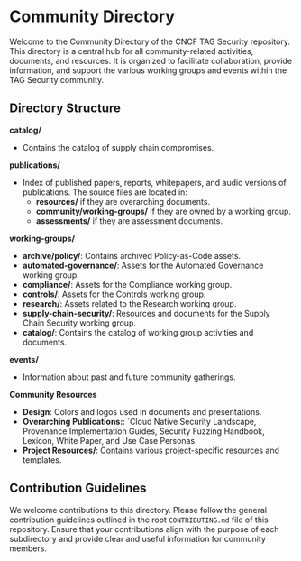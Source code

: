 # Community Directory

Welcome to the Community Directory of the CNCF TAG Security repository. This directory is a central hub for all community-related activities, documents, and resources. It is organized to facilitate collaboration, provide information, and support the various working groups and events within the TAG Security community.

## Directory Structure

**catalog/**
   - Contains the catalog of supply chain compromises.

**publications/**
   - Index of published papers, reports, whitepapers, and audio versions of publications. The source files are located in:
     - **resources/** if they are overarching documents.
     - **community/working-groups/** if they are owned by a working group.
     - **assessments/** if they are assessment documents.

**working-groups/**

   - **archive/policy/**: Contains archived Policy-as-Code assets.
   - **automated-governance/**: Assets for the Automated Governance working group.
   - **compliance/**: Assets for the Compliance working group.
   - **controls/**: Assets for the Controls working group.
   - **research/**: Assets related to the Research working group.
   - **supply-chain-security/**: Resources and documents for the Supply Chain Security working group.
   - **catalog/**: Contains the catalog of working group activities and documents.

 **events/**

   - Information about past and future community gatherings.

**Community Resources**

  - **Design**: Colors and logos used in documents and presentations.
  - **Overarching Publications:**: `Cloud Native Security Landscape, Provenance Implementation Guides, Security Fuzzing Handbook, Lexicon, White Paper, and Use Case Personas.
  - **Project Resources/**: Contains various project-specific resources and templates.
       
## Contribution Guidelines

We welcome contributions to this directory. Please follow the general contribution guidelines outlined in the root `CONTRIBUTING.md` file of this repository. Ensure that your contributions align with the purpose of each subdirectory and provide clear and useful information for community members.

